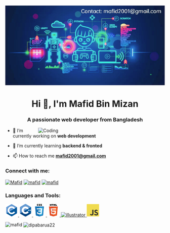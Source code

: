 ![logo](https://github.com/Mafid/Mafid/blob/main/logooooo.jpg) 
<h1 align="center">Hi 👋, I'm Mafid Bin Mizan</h1>
<h3 align="center">A passionate web developer from Bangladesh</h3>
<img align="right" alt="Coding" width="400" src="https://miro.medium.com/v2/resize:fit:1358/0*MLqvFzwwZFAuOgup.gif">


- 🔭 I’m currently working on **web development**

- 🌱 I’m currently learning **backend & fronted**

- 📫 How to reach me **mafid2001@gmail.com**

<h3 align="left">Connect with me:</h3>
<p align="left">
<a href="https://www.linkedin.com/in/mafid-bin-mizan-56b599254" target="blank"><img align="center" src="https://raw.githubusercontent.com/rahuldkjain/github-profile-readme-generator/master/src/images/icons/Social/linked-in-alt.svg" alt="Mafid" height="30" width="40" /></a>
<a href="https://www.facebook.com/share/15gh4FA2Eh/" target="blank"><img align="center" src="https://raw.githubusercontent.com/rahuldkjain/github-profile-readme-generator/master/src/images/icons/Social/facebook.svg" alt="mafid" height="30" width="40" /></a>
<a href="https://www.instagram.com/mafid_21/" target="blank"><img align="center" src="https://raw.githubusercontent.com/rahuldkjain/github-profile-readme-generator/master/src/images/icons/Social/instagram.svg" alt="mafid" height="30" width="40" /></a>
</p>

<h3 align="left">Languages and Tools:</h3>
<p align="left"> <a href="https://www.cprogramming.com/" target="_blank" rel="noreferrer"> <img src="https://raw.githubusercontent.com/devicons/devicon/master/icons/c/c-original.svg" alt="c" width="40" height="40"/> </a> <a href="https://www.w3schools.com/cpp/" target="_blank" rel="noreferrer"> <img src="https://raw.githubusercontent.com/devicons/devicon/master/icons/cplusplus/cplusplus-original.svg" alt="cplusplus" width="40" height="40"/> </a> <a href="https://www.w3schools.com/css/" target="_blank" rel="noreferrer"> <img src="https://raw.githubusercontent.com/devicons/devicon/master/icons/css3/css3-original-wordmark.svg" alt="css3" width="40" height="40"/> </a> <a href="https://www.w3.org/html/" target="_blank" rel="noreferrer"> <img src="https://raw.githubusercontent.com/devicons/devicon/master/icons/html5/html5-original-wordmark.svg" alt="html5" width="40" height="40"/> </a> <a href="https://www.adobe.com/in/products/illustrator.html" target="_blank" rel="noreferrer"> <img src="https://www.vectorlogo.zone/logos/adobe_illustrator/adobe_illustrator-icon.svg" alt="illustrator" width="40" height="40"/> </a> <a href="https://developer.mozilla.org/en-US/docs/Web/JavaScript" target="_blank" rel="noreferrer"> <img src="https://raw.githubusercontent.com/devicons/devicon/master/icons/javascript/javascript-original.svg" alt="javascript" width="40" height="40"/> </a> </p>

<p><img align="left" src="https://github-readme-stats.vercel.app/api/top-langs?username=Mafid&show_icons=true&locale=en&layout=compact" alt="mafid" /></p>

<p>&nbsp;<img align="center" src="https://github-readme-stats.vercel.app/api?username=Mafid&show_icons=true&locale=en" alt="dipabarua22" /></p>
